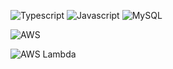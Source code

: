 
<!--
**sehwan-son/sehwan-son** is a ✨ _special_ ✨ repository because its `README.md` (this file) appears on your GitHub profile.

Here are some ideas to get you started:

- 🔭 I’m currently working on ...
- 🌱 I’m currently learning ...
- 👯 I’m looking to collaborate on ...
- 🤔 I’m looking for help with ...
- 💬 Ask me about ...
- 📫 How to reach me: ...
- 😄 Pronouns: ...
- ⚡ Fun fact: ...
-->

![Typescript](https://img.shields.io/badge/Typescript-3178C6.svg?&style=for-the-badge&logo=Typescript&logoColor=white)
![Javascript](https://img.shields.io/badge/Javascript-F7DF1E.svg?&style=for-the-badge&logo=Javascript&logoColor=white)
![MySQL](https://img.shields.io/badge/Mysql-4479A1.svg?&style=for-the-badge&logo=Mysql&logoColor=white)

![AWS](https://img.shields.io/badge/aws-232F3E.svg?&style=for-the-badge&logo=aws&logoColor=white)

![AWS Lambda](https://img.shields.io/badge/aws%20lambda-FF9900.svg?&style=for-the-badge&logo=aws%20lambda&logoColor=white)
